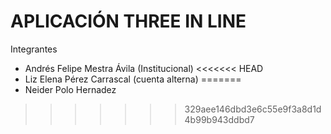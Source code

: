 # **APLICACIÓN THREE IN LINE**

Integrantes

- Andrés Felipe Mestra Ávila (Institucional)
<<<<<<< HEAD
- Liz Elena Pérez Carrascal (cuenta alterna)
=======
- Neider Polo Hernadez 
>>>>>>> 329aee146dbd3e6c55e9f3a8d1d4b99b943ddbd7
